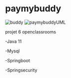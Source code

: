 # paymybuddy
![buddy](https://user-images.githubusercontent.com/62111405/138842748-508b771a-d14b-434a-be03-9efaa20c3e5e.png)
![paymybuddyUML](https://user-images.githubusercontent.com/62111405/138842761-eabe8a3b-96d5-4592-b70e-582a6e26691f.png)

projet 6 openclassrooms

-Java 11

-Mysql

-Springboot

-Springsecurity

